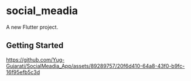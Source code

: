 # social_meadia

A new Flutter project.

## Getting Started


https://github.com/Yug-Gujarati/SocialMeadia_App/assets/89289757/20f6d410-64a8-43f0-b9fc-16f95efb5c3d

